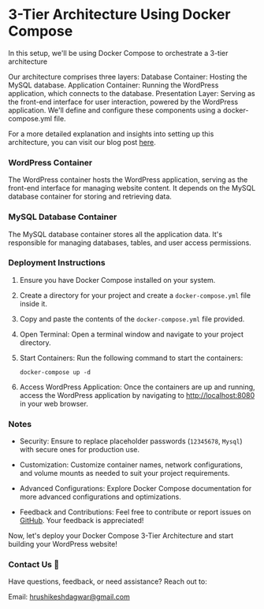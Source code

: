 # 3-Tier Architecture Using Docker Compose 

In this setup, we'll be using Docker Compose to orchestrate a 3-tier architecture

Our architecture comprises three layers:
Database Container: Hosting the MySQL database.
Application Container: Running the WordPress application, which connects to the database.
Presentation Layer: Serving as the front-end interface for user interaction, powered by the WordPress application.
We'll define and configure these components using a docker-compose.yml file.


For a more detailed explanation and insights into setting up this architecture, you can visit our blog post [here](https://blog.hrushikeshdagwar.tech/docker-compose-3-tier-architecture-simple-setup-guide).

### WordPress Container

The WordPress container hosts the WordPress application, serving as the front-end interface for managing website content. It depends on the MySQL database container for storing and retrieving data.

### MySQL Database Container

The MySQL database container stores all the application data. It's responsible for managing databases, tables, and user access permissions.

### Deployment Instructions

1. Ensure you have Docker Compose installed on your system.
2. Create a directory for your project and create a `docker-compose.yml` file inside it.
3. Copy and paste the contents of the `docker-compose.yml` file provided.
4. Open Terminal: Open a terminal window and navigate to your project directory.

5. Start Containers: Run the following command to start the containers:
    ```
    docker-compose up -d
    ```

6.  Access WordPress Application: Once the containers are up and running, access the WordPress application by navigating to [http://localhost:8080](http://localhost:8080) in your web browser.

### Notes

- Security: Ensure to replace placeholder passwords (`12345678`, `Mysql`) with secure ones for production use.
  
- Customization: Customize container names, network configurations, and volume mounts as needed to suit your project requirements.
  
- Advanced Configurations: Explore Docker Compose documentation for more advanced configurations and optimizations.
  
- Feedback and Contributions: Feel free to contribute or report issues on [GitHub](https://github.com). Your feedback is appreciated!

Now, let's deploy your Docker Compose 3-Tier Architecture and start building your WordPress website!

### Contact Us 📧

Have questions, feedback, or need assistance? Reach out to:

Email: hrushikeshdagwar@gmail.com
